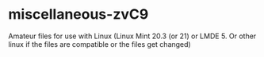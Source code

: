 # miscellaneous-zvC9
Amateur files for use with Linux (Linux Mint 20.3 (or 21) or LMDE 5. Or other linux if the files are compatible or the files get changed)
